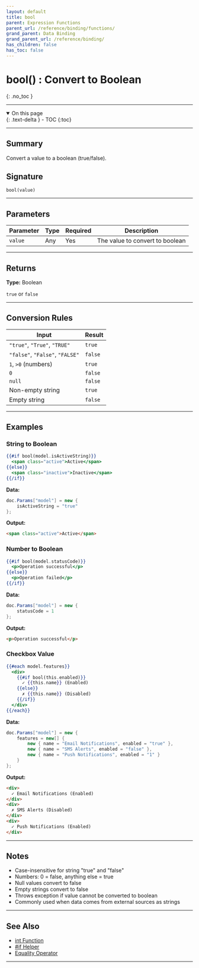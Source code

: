 ```yaml
---
layout: default
title: bool
parent: Expression Functions
parent_url: /reference/binding/functions/
grand_parent: Data Binding
grand_parent_url: /reference/binding/
has_children: false
has_toc: false
---
```


# bool() : Convert to Boolean
{: .no_toc }

---

<details open class='top-toc' markdown="block">
  <summary>
    On this page
  </summary>
  {: .text-delta }
- TOC
{:toc}
</details>

---

## Summary

Convert a value to a boolean (true/false).

## Signature

```
bool(value)
```

---

## Parameters

| Parameter | Type | Required | Description |
|-----------|------|----------|-------------|
| `value` | Any | Yes | The value to convert to boolean |

---

## Returns

**Type:** Boolean

`true` or `false`

---

## Conversion Rules

| Input | Result |
|-------|--------|
| `"true"`, `"True"`, `"TRUE"` | `true` |
| `"false"`, `"False"`, `"FALSE"` | `false` |
| `1`, `>0` (numbers) | `true` |
| `0` | `false` |
| `null` | `false` |
| Non-empty string | `true` |
| Empty string | `false` |

---

## Examples

### String to Boolean

```handlebars
{{#if bool(model.isActiveString)}}
  <span class="active">Active</span>
{{else}}
  <span class="inactive">Inactive</span>
{{/if}}
```

**Data:**
```csharp
doc.Params["model"] = new {
    isActiveString = "true"
};
```

**Output:**
```html
<span class="active">Active</span>
```

### Number to Boolean

```handlebars
{{#if bool(model.statusCode)}}
  <p>Operation successful</p>
{{else}}
  <p>Operation failed</p>
{{/if}}
```

**Data:**
```csharp
doc.Params["model"] = new {
    statusCode = 1
};
```

**Output:**
```html
<p>Operation successful</p>
```

### Checkbox Value

```handlebars
{{#each model.features}}
  <div>
    {{#if bool(this.enabled)}}
      ✓ {{this.name}} (Enabled)
    {{else}}
      ✗ {{this.name}} (Disabled)
    {{/if}}
  </div>
{{/each}}
```

**Data:**
```csharp
doc.Params["model"] = new {
    features = new[] {
        new { name = "Email Notifications", enabled = "true" },
        new { name = "SMS Alerts", enabled = "false" },
        new { name = "Push Notifications", enabled = "1" }
    }
};
```

**Output:**
```html
<div>
  ✓ Email Notifications (Enabled)
</div>
<div>
  ✗ SMS Alerts (Disabled)
</div>
<div>
  ✓ Push Notifications (Enabled)
</div>
```

---

## Notes

- Case-insensitive for string "true" and "false"
- Numbers: 0 = false, anything else = true
- Null values convert to false
- Empty strings convert to false
- Throws exception if value cannot be converted to boolean
- Commonly used when data comes from external sources as strings

---

## See Also

- [int Function](./int.md)
- [#if Helper](../helpers/if.md)
- [Equality Operator](../operators/equality.md)

---
